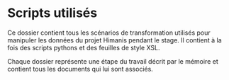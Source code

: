 # Scripts utilisés

Ce dossier contient tous les scénarios de transformation utilisés pour manipuler les données du projet Himanis pendant le stage. Il contient à la fois des scripts pythons et des feuilles de style XSL.

Chaque dossier représente une étape du travail décrit par le mémoire et contient tous les documents qui lui sont associés.